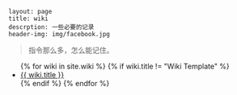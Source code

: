 ```
layout: page
title: wiki
descrption: 一些必要的记录
header-img: img/facebook.jpg
```

> 指令那么多，怎么能记住。



<ul class="listing">
{% for wiki in site.wiki %}
{% if wiki.title != "Wiki Template" %}
<li class="listing-item"><a href="{{ site.url }}{{ wiki.url }}">{{ wiki.title }}</a></li>
{% endif %}
{% endfor %}
</ul>